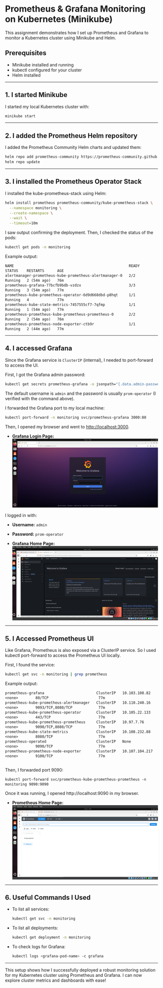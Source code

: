 # Prometheus & Grafana Monitoring on Kubernetes (Minikube)

This assignment demonstrates how I set up Prometheus and Grafana to monitor a Kubernetes cluster using Minikube and Helm.

## Prerequisites
- Minikube installed and running
- kubectl configured for your cluster
- Helm installed

---

## 1. I started Minikube
I started my local Kubernetes cluster with:

```sh
minikube start
```

---

## 2. I added the Prometheus Helm repository
I added the Prometheus Community Helm charts and updated them:

```sh
helm repo add prometheus-community https://prometheus-community.github.io/helm-charts
helm repo update
```

---

## 3. I installed the Prometheus Operator Stack
I installed the kube-prometheus-stack using Helm:

```sh
helm install prometheus prometheus-community/kube-prometheus-stack \
  --namespace monitoring \
  --create-namespace \
  --wait \
  --timeout=10m
```

I saw output confirming the deployment. Then, I checked the status of the pods:

```sh
kubectl get pods -n monitoring
```

Example output:
```
NAME                                                     READY   STATUS    RESTARTS      AGE
alertmanager-prometheus-kube-prometheus-alertmanager-0   2/2     Running   2 (54m ago)   76m
prometheus-grafana-77bcfb9bdb-vzdzx                      3/3     Running   3 (54m ago)   77m
prometheus-kube-prometheus-operator-6d9d668dbd-p8hqt     1/1     Running   4             77m
prometheus-kube-state-metrics-7457555cf7-7qfmp           1/1     Running   1 (54m ago)   77m
prometheus-prometheus-kube-prometheus-prometheus-0       2/2     Running   2 (54m ago)   76m
prometheus-prometheus-node-exporter-ctb9r                1/1     Running   2 (44m ago)   77m

```

---

## 4. I accessed Grafana
Since the Grafana service is `ClusterIP` (internal), I needed to port-forward to access the UI.

First, I got the Grafana admin password:

```sh
kubectl get secrets prometheus-grafana -o jsonpath="{.data.admin-password}" | base64 -d ; echo
```

The default username is `admin` and the password is usually `prom-operator` (I verified with the command above).

I forwarded the Grafana port to my local machine:

```sh
kubectl port-forward -n monitoring svc/prometheus-grafana 3000:80
```

Then, I opened my browser and went to [http://localhost:3000](http://localhost:3000).

- **Grafana Login Page:**
  ![Grafana Login Page](images/grafana_login.png)

I logged in with:
- **Username:** `admin`
- **Password:** `prom-operator`

- **Grafana Home Page:**
  ![Grafana Home Page](images/grafana_home.png)
  
---
## 5. I Accessed Prometheus UI
Like Grafana, Prometheus is also exposed via a ClusterIP service. So I used kubectl port-forward to access the Prometheus UI locally.

First, I found the service:

```sh
kubectl get svc -n monitoring | grep prometheus
```
Example output:
```
prometheus-grafana                        ClusterIP   10.103.108.82    <none>        80/TCP                       77m
prometheus-kube-prometheus-alertmanager   ClusterIP   10.110.240.16    <none>        9093/TCP,8080/TCP            77m
prometheus-kube-prometheus-operator       ClusterIP   10.105.22.133    <none>        443/TCP                      77m
prometheus-kube-prometheus-prometheus     ClusterIP   10.97.7.76       <none>        9090/TCP,8080/TCP            77m
prometheus-kube-state-metrics             ClusterIP   10.108.232.88    <none>        8080/TCP                     77m
prometheus-operated                       ClusterIP   None             <none>        9090/TCP                     77m
prometheus-prometheus-node-exporter       ClusterIP   10.107.104.217   <none>        9100/TCP                     77m


```
Then, I forwarded port 9090:

```
kubectl port-forward svc/prometheus-kube-prometheus-prometheus -n monitoring 9090:9090
```
Once it was running, I opened http://localhost:9090 in my browser.

- **Prometheus Home Page:**
  ![Grafana Home Page](images/prometheus-home.png)
---
## 6. Useful Commands I Used
- To list all services:
  ```sh
  kubectl get svc -n monitoring
  ```
- To list all deployments:
  ```sh
  kubectl get deployment -n monitoring
  ```
- To check logs for Grafana:
  ```sh
  kubectl logs <grafana-pod-name> -c grafana
  ```

---

This setup shows how I successfully deployed a robust monitoring solution for my Kubernetes cluster using Prometheus and Grafana. I can now explore cluster metrics and dashboards with ease!

